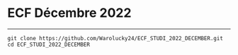 # ECF Décembre 2022

----

```
git clone https://github.com/Warolucky24/ECF_STUDI_2022_DECEMBER.git
cd ECF_STUDI_2022_DECEMBER
```
